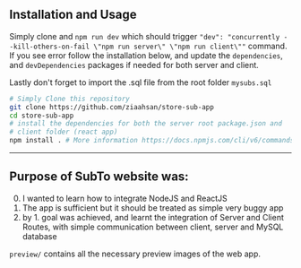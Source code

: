## Installation and Usage

Simply clone and `npm run dev` which should trigger `"dev": "concurrently --kill-others-on-fail \"npm run server\" \"npm run client\""` command. If you see error follow the installation below, and update the `dependencies`, and `devDependencies` packages if needed for both server and client.

Lastly don't forget to import the .sql file from the root folder `mysubs.sql`

```bash
# Simply Clone this repository
git clone https://github.com/ziaahsan/store-sub-app
cd store-sub-app
# install the dependencies for both the server root package.json and
# client folder (react app)
npm install . # More information https://docs.npmjs.com/cli/v6/commands/npm-install
```
---

## Purpose of SubTo website was:
0. I wanted to learn how to integrate NodeJS and ReactJS
1. The app is sufficient but it should be treated as simple very buggy app
2. by 1. goal was achieved, and learnt the integration of Server and Client Routes, with simple communication between client, server and MySQL database

`preview/` contains all the necessary preview images of the web app.
